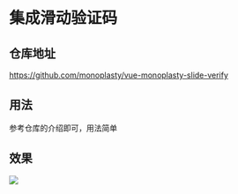 # 集成滑动验证码

## 仓库地址
https://github.com/monoplasty/vue-monoplasty-slide-verify

## 用法
参考仓库的介绍即可，用法简单

## 效果

![](http://cdn.qiniu.liyansheng.top/img/20241021213659.png)
